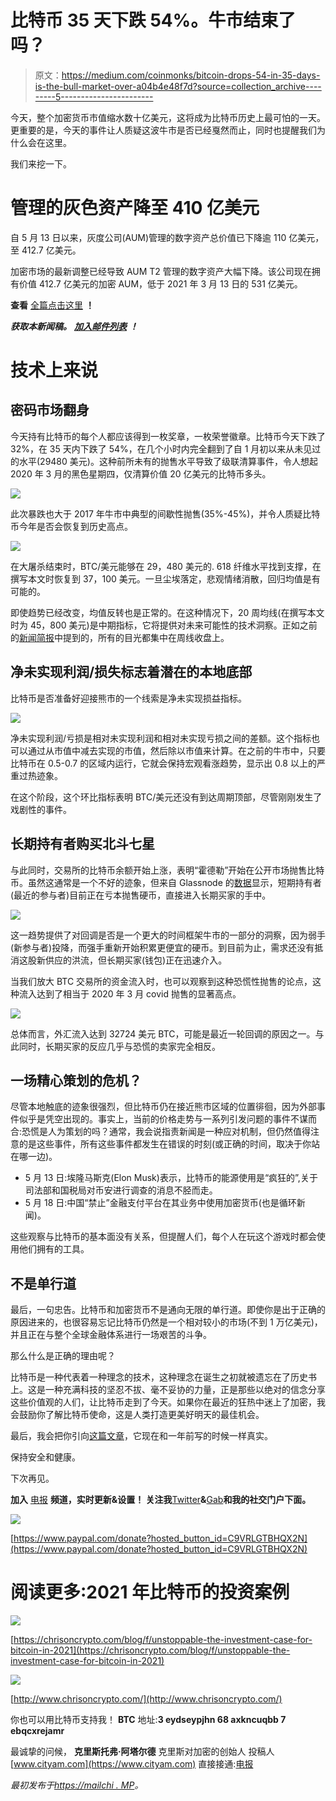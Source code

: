 # 比特币 35 天下跌 54%。牛市结束了吗？

> 原文：<https://medium.com/coinmonks/bitcoin-drops-54-in-35-days-is-the-bull-market-over-a04b4e48f7d?source=collection_archive---------5----------------------->

今天，整个加密货币市值缩水数十亿美元，这将成为比特币历史上最可怕的一天。更重要的是，今天的事件让人质疑这波牛市是否已经戛然而止，同时也提醒我们为什么会在这里。

我们来挖一下。

# 管理的灰色资产降至 410 亿美元

自 5 月 13 日以来，灰度公司(AUM)管理的数字资产总价值已下降逾 110 亿美元，至 412.7 亿美元。

加密市场的最新调整已经导致 AUM T2 管理的数字资产大幅下降。该公司现在拥有价值 412.7 亿美元的加密 AUM，低于 2021 年 3 月 13 日的 531 亿美元。

**查看** [全篇点击这里](https://chrisoncrypto.com/blog/f/banking-system-consumes-twice-more-energy-than-bitcoin) **！**

***获取本新闻稿。*** [***加入邮件列表***](http://www.chrisoncrypto.com/subscribe) ***！***

# 技术上来说

## 密码市场翻身

今天持有比特币的每个人都应该得到一枚奖章，一枚荣誉徽章。比特币今天下跌了 32%，在 35 天内下跌了 54%，在几个小时内完全翻到了自 1 月初以来从未见过的水平(29480 美元)。这种前所未有的抛售水平导致了级联清算事件，令人想起 2020 年 3 月的黑色星期四，仅清算价值 20 亿美元的比特币多头。

![](img/8f98ba5e5173b5817d1fcc29138e7499.png)

此次暴跌也大于 2017 年牛市中典型的间歇性抛售(35%-45%)，并令人质疑比特币今年是否会恢复到历史高点。

![](img/940f779a5e1f4a8c6c848ab6aa051168.png)

在大屠杀结束时，BTC/美元能够在 29，480 美元的. 618 纤维水平找到支撑，在撰写本文时恢复到 37，100 美元。一旦尘埃落定，悲观情绪消散，回归均值是有可能的。

即使趋势已经改变，均值反转也是正常的。在这种情况下，20 周均线(在撰写本文时为 45，800 美元)是中期指标，它将提供对未来可能性的技术洞察。正如之前的[新闻简报](https://mailchi.mp/311cd5b8f56b/legacy-banking-consumes-twice-as-much-energy-as-bitcoin)中提到的，所有的目光都集中在周线收盘上。

## 净未实现利润/损失标志着潜在的本地底部

比特币是否准备好迎接熊市的一个线索是净未实现损益指标。

![](img/d22774c38e8b32643de9c99472076722.png)

净未实现利润/亏损是相对未实现利润和相对未实现亏损之间的差额。这个指标也可以通过从市值中减去实现的市值，然后除以市值来计算。在之前的牛市中，只要比特币在 0.5-0.7 的区域内运行，它就会保持宏观看涨趋势，显示出 0.8 以上的严重过热迹象。

在这个阶段，这个环比指标表明 BTC/美元还没有到达周期顶部，尽管刚刚发生了戏剧性的事件。

## 长期持有者购买北斗七星

与此同时，交易所的比特币余额开始上涨，表明“霍德勒”开始在公开市场抛售比特币。虽然这通常是一个不好的迹象，但来自 Glassnode 的[数据](https://studio.glassnode.com/metrics?a=BTC&category=Distribution&chartStyle=column&m=supply.SthSum&s=1463531891&u=1621211891&zoom=1825)显示，短期持有者(最近的参与者)目前正在亏本抛售硬币，直接进入长期买家的手中。

![](img/22a2638fc0d4a1066a60db1f2dbbafba.png)

这一趋势提供了对回调是否是一个更大的时间框架牛市的一部分的洞察，因为弱手(新参与者)投降，而强手重新开始积累更便宜的硬币。到目前为止，需求还没有抵消这股新供应的洪流，但长期买家(钱包)正在迅速介入。

当我们放大 BTC 交易所的资金流入时，也可以观察到这种恐慌性抛售的论点，这种流入达到了相当于 2020 年 3 月 covid 抛售的显著高点。

![](img/3b645506a034c23da85e25ef8d5ef5c0.png)

总体而言，外汇流入达到 32724 美元 BTC，可能是最近一轮回调的原因之一。与此同时，长期买家的反应几乎与恐慌的卖家完全相反。

## 一场精心策划的危机？

尽管本地触底的迹象很强烈，但比特币仍在接近熊市区域的位置徘徊，因为外部事件似乎是凭空出现的。事实上，当前的价格走势与一系列引发问题的事件不谋而合:恐慌是人为策划的吗？通常，我会说指责新闻是一种应对机制，但仍然值得注意的是这些事件，所有这些事件都发生在错误的时刻(或正确的时间，取决于你站在哪一边)。

*   5 月 13 日:埃隆马斯克(Elon Musk)表示，比特币的能源使用是“疯狂的”,关于司法部和国税局对币安进行调查的消息不胫而走。
*   5 月 18 日:中国“禁止”金融支付平台在其业务中使用加密货币(也是循环新闻)。

这些观察与比特币的基本面没有关系，但提醒人们，每个人在玩这个游戏时都会使用他们拥有的工具。

## 不是单行道

最后，一句忠告。比特币和加密货币不是通向无限的单行道。即使你是出于正确的原因进来的，也很容易忘记比特币仍然是一个相对较小的市场(不到 1 万亿美元)，并且正在与整个全球金融体系进行一场艰苦的斗争。

那么什么是正确的理由呢？

比特币是一种代表着一种理念的技术，这种理念在诞生之初就被遗忘在了历史书上。这是一种充满科技的坚忍不拔、毫不妥协的力量，正是那些以绝对的信念分享这些价值观的人们，让比特币走到了今天。如果你在最近的狂热中迷上了加密，我会鼓励你了解比特币使命，这是人类打造更美好明天的最佳机会。

最后，我会把你引向[这篇文章](https://chrisoncrypto.com/blog/f/11000-bitcoin-is-just-the-beginning)，它现在和一年前写的时候一样真实。

保持安全和健康。

下次再见。

**加入** [电报](https://t.me/chrisoncryptochannel) **频道，实时更新&设置！
关注我**[Twitter](https://twitter.com/ChrisOnCrypto1)**&**[Gab](https://gab.com/chrisoncrypto)**和我的社交门户下面。**

![](img/314a10b849ef248ddb0e1e6655d0a29a.png)

[https://www.paypal.com/donate?hosted_button_id=C9VRLGTBHQX2N](https://www.paypal.com/donate?hosted_button_id=C9VRLGTBHQX2N)

# 阅读更多:2021 年比特币的投资案例

![](img/1a2d844fe789291dea43d69d22d04f3a.png)

[https://chrisoncrypto.com/blog/f/unstoppable-the-investment-case-for-bitcoin-in-2021](https://chrisoncrypto.com/blog/f/unstoppable-the-investment-case-for-bitcoin-in-2021)

![](img/4044e0929251af95abfe6d1cb0f899e9.png)

[http://www.chrisoncrypto.com/](http://www.chrisoncrypto.com/)

你也可以用比特币支持我！
**BTC** 地址:**3 eydseypjhn 68 axkncuqbb 7 ebqcxrejamr**

最诚挚的问候，
**克里斯托弗·阿塔尔德**
克里斯对加密的创始人
投稿人[www.cityam.com](https://www.cityam.com)
直接接通:[电报](https://t.me/chrisoncrypto)

*最初发布于*[*https://mailchi . MP*](https://mailchi.mp/56b0a46c28e6/bitcoin-drops-54-in-35-days-is-the-bull-market-over?e=707c143236)*。*